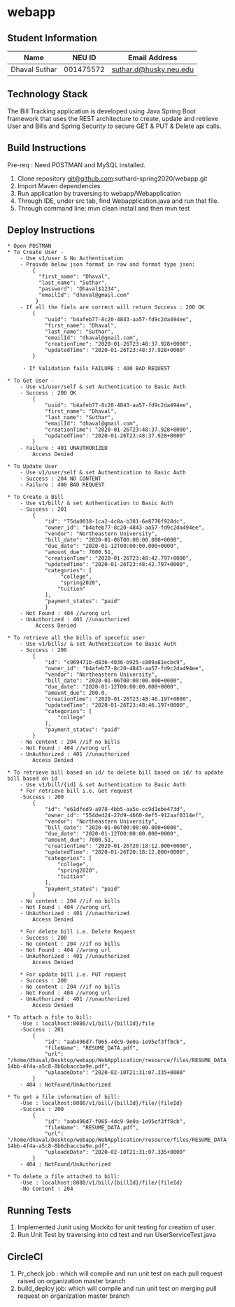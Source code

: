 # webapp

## Student Information

| Name | NEU ID | Email Address |
| --- | --- | --- |
| Dhaval Suthar | 001475572 | suthar.d@husky.neu.edu |

## Technology Stack

The Bill Tracking application is developed using Java Spring Boot framework that uses the REST architecture to create,
update and retrieve User and Bills and Spring Security to secure GET & PUT & Delete api calls.

## Build Instructions

Pre-req : Need POSTMAN and MySQL installed.
 1. Clone repository git@github.com:suthard-spring2020/webapp.git
 2. Import Maven dependencies
 3. Run application by traversing to webapp/Webapplication
 4. Through IDE, under src tab, find Webapplication.java and run that file.
 5. Through command line: mvn clean install and then mvn test

## Deploy Instructions
    * Open POSTMAN
    * To Create User -
        - Use v1/user & No Authentication 
        - Proivde below json format in raw and format type json:
            {
              "first_name": "Dhaval",
              "last_name": "Suthar",
              "password": "Dhaval$1234",
              "emailId": "dhaval@gmail.com"
             }
        - If all the fiels are correct will return Success : 200 OK
            {
                "uuid": "b4afeb77-8c20-4843-aa57-fd9c2da494ee",
                "first_name": "Dhaval",
                "last_name": "Suthar",
                "emailId": "dhaval@gmail.com",
                "creationTime": "2020-01-26T23:48:37.928+0000",
                "updatedTime": "2020-01-26T23:48:37.928+0000"
            }
            
         - If Validation fails FAILURE : 400 BAD REQUEST
    
    * To Get User -
        - Use v1/user/self & set Authentication to Basic Auth
        - Success : 200 OK
            {
                "uuid": "b4afeb77-8c20-4843-aa57-fd9c2da494ee",
                "first_name": "Dhaval",
                "last_name": "Suthar",
                "emailId": "dhaval@gmail.com",
                "creationTime": "2020-01-26T23:48:37.928+0000",
                "updatedTime": "2020-01-26T23:48:37.928+0000"
            }
        - Failure : 401 UNAUTHORIZED     
            Access Denied
            
    * To Update User
        - Use v1/user/self & set Authentication to Basic Auth
        - Success : 204 NO CONTENT
        - Failure : 400 BAD REQUEST
        
    * To Create a Bill 
        - Use v1/bill/ & set Authentication to Basic Auth
        - Success : 201
            {
                "id": "75da0038-1ca2-4c8a-b381-6e8776f928dc",
                "owner_id": "b4afeb77-8c20-4843-aa57-fd9c2da494ee",
                "vendor": "Northeastern University",
                "bill_date": "2020-01-06T00:00:00.000+0000",
                "due_date": "2020-01-12T00:00:00.000+0000",
                "amount_due": 7000.51,
                "creationTime": "2020-01-26T23:48:42.797+0000",
                "updatedTime": "2020-01-26T23:48:42.797+0000",
                "categories": [
                     "college",
                     "spring2020",
                    "tuition"
                ],
                "payment_status": "paid"
                }
        - Not Found : 404 //wrong url
        - UnAuthorized : 401 //unauthorized
             Access Denied
                
    * To retrieve all the bills of specefic user
        - Use v1/bills/ & set Authentication to Basic Auth
        - Success : 200 
            {
                "id": "c969471b-d836-4036-b925-c809a81ecbc9",
                "owner_id": "b4afeb77-8c20-4843-aa57-fd9c2da494ee",
                "vendor": "Northeastern University",
                "bill_date": "2020-01-06T00:00:00.000+0000",
                "due_date": "2020-01-12T00:00:00.000+0000",
                "amount_due": 200.0,
                "creationTime": "2020-01-26T23:48:46.197+0000",
                "updatedTime": "2020-01-26T23:48:46.197+0000",
                "categories": [
                    "college"
                ],
                "payment_status": "paid"
            }
        - No content : 204 //if no bills        
        - Not Found : 404 //wrong url
        - UnAuthorized : 401 //unauthorized
            Access Denied
            
    * To retrieve bill based on id/ to delete bill based on id/ to update bill based on id
        - Use v1/bill/{id] & set Authentication to Basic Auth
        * For retrieve bill i.e. Get request
        -Success : 200
            {
                "id": "e61dfed9-a078-4bb5-aa5e-cc9d1ebe473d",
                "owner_id": "554ded24-27d9-4660-8ef5-912aaf0314ef",
                "vendor": "Northeastern University",
                "bill_date": "2020-01-06T00:00:00.000+0000",
                "due_date": "2020-01-12T00:00:00.000+0000",
                "amount_due": 7000.51,
                "creationTime": "2020-01-26T20:18:12.000+0000",
                "updatedTime": "2020-01-26T20:18:12.000+0000",
                "categories": [
                    "college",
                    "spring2020",
                    "tuition"
                ],
                "payment_status": "paid"
            }
        - No content : 204 //if no bills        
        - Not Found : 404 //wrong url
        - UnAuthorized : 401 //unauthorized
            Access Denied
                 
        * For delete bill i.e. Delete Request
        - Success : 200
        - No content : 204 //if no bills        
        - Not Found : 404 //wrong url
        - UnAuthorized : 401 //unauthorized
            Access Denied
        
        * For update bill i.e. PUT request
        - Success : 200
        - No content : 204 //if no bills        
        - Not Found : 404 //wrong url
        - UnAuthorized : 401 //unauthorized
            Access Denied
        
    * To attach a file to bill:
        -Use : localhost:8080/v1/bill/{billId}/file
        -Success : 201
            {
                "id": "aab496d7-f065-4dc9-9e0a-1e95ef3ff8cb",
                "fileName": "RESUME_DATA.pdf",
                "url": "/home/dhaval/Desktop/webapp/WebApplication/resource/files/RESUME_DATA_486b3dac-14bb-4f4a-a5c8-8b6dbaccba9e.pdf",
                "uploadeDate": "2020-02-10T21:31:07.335+0000"
            }
        - 404 : NotFound/UnAuthorized
        
    * To get a file information of bill:
        -Use : localhost:8080/v1/bill/{billId}/file/{fileId}
        -Success : 200
            {
                "id": "aab496d7-f065-4dc9-9e0a-1e95ef3ff8cb",
                "fileName": "RESUME_DATA.pdf",
                "url": "/home/dhaval/Desktop/webapp/WebApplication/resource/files/RESUME_DATA_486b3dac-14bb-4f4a-a5c8-8b6dbaccba9e.pdf",
                "uploadeDate": "2020-02-10T21:31:07.335+0000"
            }
        - 404 : NotFound/UnAuthorized
    
    * To delete a file attached to bill:
        -Use : localhost:8080/v1/bill/{billId}/file/{fileId}
        -No Content : 204 
        
## Running Tests

1. Implemented Junit using Mockito for unit testing for creation of user.
2. Run Unit Test by traversing into cd test and run UserServiceTest.java

## CircleCI
1. Pr_check job : which will compile and run unit test on each pull request raised on organization master branch
2. build_deploy job: which will compile and run unit test on merging pull request on organization master branch
      
        

